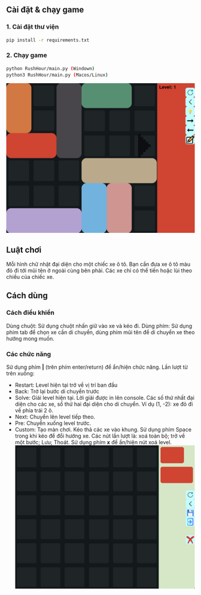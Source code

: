 ## Cài đặt & chạy game
### 1. Cài đặt thư viện
```bash
pip install -r requirements.txt
```

### 2. Chạy game
```bash
python RushHour/main.py (Windown)
python3 RushHour/main.py (Macos/Linux)
```

![Demo](RushHour/resources/image/demo.png)
## Luật chơi
Mỗi hình chữ nhật đại diện cho một chiếc xe ô tô.
Bạn cần đưa xe ô tô màu đỏ đi tới mũi tên ở ngoài cùng bên phải.
Các xe chỉ có thể tiến hoặc lùi theo chiều của chiếc xe.

## Cách dùng
### Cách điều khiển
Dùng chuột: Sử dụng chuột nhấn giữ vào xe và kéo đi.
Dùng phím: Sử dụng phím tab để chọn xe cần di chuyển, dùng phím mũi tên để di chuyển xe theo hướng mong muốn.
### Các chức năng
Sử dụng phím **|** (trên phím enter/return) để ẩn/hiện chức năng.
Lần lượt từ trên xuống:
- Restart: Level hiện tại trở về vị trí ban đầu
- Back: Trở lại bước di chuyển trước
- Solve: Giải level hiện tại. Lời giải được in lên console. Các số thứ nhất đại diện cho các xe, số thứ hai đại diện cho di chuyển. Ví dụ (1, -2): xe đỏ đi về phía trái 2 ô.
- Next: Chuyển lên level tiếp theo.
- Pre: Chuyển xuống level trước.
- Custom: Tạo màn chơi. Kéo thả các xe vào khung. Sử dụng phím Space trong khi kéo để đổi hướng xe. Các nút lần lượt là: xoá toàn bộ; trở về một bước; Lưu; Thoát. Sử dụng phím **x** để ẩn/hiện nút xoá level.
![Demo Custom](RushHour/resources/image/demo_custom.png)
